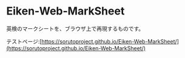 # Eiken-Web-MarkSheet
英検のマークシートを、ブラウザ上で再現するものです。

テストページ:[https://sorutoproject.github.io/Eiken-Web-MarkSheet/](https://sorutoproject.github.io/Eiken-Web-MarkSheet/)
